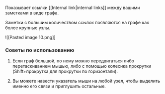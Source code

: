 Показывает ссылки [[Internal link|internal links]] между вашими заметками в виде графа.

Заметки с большим количеством ссылок появляются на графе как более крупные узлы.

![[Pasted image 10.png]]

### Советы по использованию

1. Если граф большой, по нему можно передвигаться либо перетаскиванием мышью, либо с помощью колесика прокрутки (Shift+прокрутка для прокрутки по горизонтали).

2. Вы можете навести указатель мыши на любой узел, чтобы выделить именно его связи и приглушить остальные.
